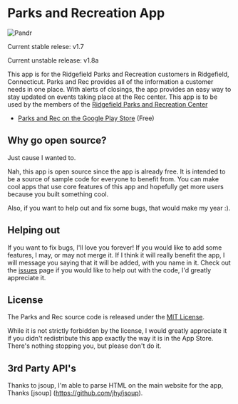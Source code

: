 Parks and Recreation App
====================

![Pandr](http://images.nikhilp.org/pandr.png)

Current stable relese: v1.7

Current unstable release: v1.8a

This app is for the Ridgefield Parks and Recreation customers in Ridgefield, Connecticut.
Parks and Rec provides all of the information a customer needs in one place.
With alerts of closings, the app provides an easy way to stay updated on events taking place at the Rec center.
This app is to be used by the members of the [Ridgefield Parks and Recreation Center][2] 

* [Parks and Rec on the Google Play Store][1] (Free)

[1]: https://play.google.com/store/apps/details?id=com.nikhilparanjape.parksandrec
[2]: http://ridgefieldparksandrec.org/

## Why go open source?

Just cause I wanted to.

Nah, this app is open source since the app is already free. It is intended to be a source of sample code for everyone to benefit from. You can make cool apps that use core features of this app and hopefully get more users because you built something cool.

Also, if you want to help out and fix some bugs, that would make my year :).

## Helping out

If you want to fix bugs, I'll love you forever! If you would like to add some features, I may, or may not merge it. If I think it will really benefit the app, I will message you saying that it will be added, with you name in it. Check out the  [issues](https://github.com/indianpoptart/Parks-and-Recreation/issues) page if you would like to help out with the code, I'd greatly appreciate it.


## License

The Parks and Rec  source code is released under the [MIT License](https://github.com/indianpoptart/Parks-and-Recreation/blob/master/LICENSE).

While it is not strictly forbidden by the license, I would greatly appreciate it if you didn't redistribute this app exactly the way it is in the App Store. There's nothing stopping you, but please don't do it.

## 3rd Party API's

Thanks to jsoup, I'm able to parse HTML on the main website for the app, Thanks [jsoup] (https://github.com/jhy/jsoup).
